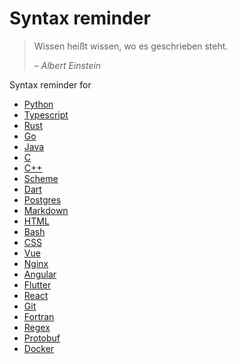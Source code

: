 <!-- markdownlint-disable MD033 -->

# Syntax reminder

> Wissen heißt wissen, wo es geschrieben steht.
>
> &ndash; <cite>Albert Einstein</cite>

Syntax reminder for

- [Python](/syntax_reminder/01_python.md)
- [Typescript](/syntax_reminder/02_typescript.md)
- [Rust](/syntax_reminder/03_rust.md)
- [Go](/syntax_reminder/04_go.md)
- [Java](/syntax_reminder/05_java.md)
- [C](/syntax_reminder/06_c.md)
- [C++](/syntax_reminder/07_cpp.md)
- [Scheme](/syntax_reminder/08_scheme.md)
- [Dart](/syntax_reminder/09_dart.md)
- [Postgres](/syntax_reminder/10_postgres.md)
- [Markdown](/syntax_reminder/11_markdown.md)
- [HTML](/syntax_reminder/12_html.md)
- [Bash](/syntax_reminder/13_bash.md)
- [CSS](/syntax_reminder/14_css.md)
- [Vue](/syntax_reminder/15_vue.md)
- [Nginx](/syntax_reminder/16_nginx.md)
- [Angular](/syntax_reminder/17_angular.md)
- [Flutter](/syntax_reminder/18_flutter.md)
- [React](/syntax_reminder/19_react.md)
- [Git](/syntax_reminder/20_git.md)
- [Fortran](/syntax_reminder/21_fortran.md)
- [Regex](/syntax_reminder/22_regex.md)
- [Protobuf](/syntax_reminder/23_protobuf.md)
- [Docker](/syntax_reminder/24_docker.md)
